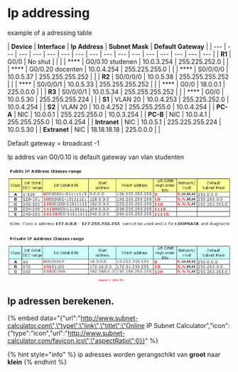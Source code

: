 # Ip addressing

example of a adressing table

| **Device** | **Interface** | **Ip Address** | **Subnet Mask** | **Default Gateway** |
| --- | --- | --- | --- | --- | --- | --- | --- | --- | --- | --- | --- | --- | --- | --- | --- |
| **R1** | G0/0 | No shut |   |   |
|  **** | G0/0.10 studenen | 10.0.3.254 | 255.225.252.0 |   |
|  **** | G0/0.20 docenten | 10.0.4.254 | 255.225.255.0 |   |
|  **** | S0/0/0/0 | 10.0.5.37 | 255.255.255.252 |   |
| **R2** | S0/0/0/0 | 10.0.5.38 | 255.255.255.252 |   |
|  **** | S0/0/0/1 | 10.0.5.33 | 255.255.255.252 |   |
|  **** | G0/0 | 18.0.0.1 | 225.0.0.0 |   |
| **R3** | S0/0/0/1 | 10.0.5.34 | 255.255.255.252 |   |
|  **** | G0/0 | 10.0.5.30 | 255.255.255.224 |   |
| **S1** | VLAN 20 | 10.0.4.253 | 255.225.252.0 | 10.0.4.254 |
| **S2** | VLAN 20 | 10.0.4.252 | 255.255.255.0 | 10.0.4.254 |
| **PC-A** | NIC | 10.0.0.1 | 255.225.255.0 | 10.0.3.254 |
| **PC-B** | NIC | 10.0.4.1 | 255.255.255.0 | 10.0.4.254 |
| **Intranet** | NIC | 10.0.5.1 | 225.225.255.224 | 10.0.5.30 |
| **Extranet** | NIC | 18.18.18.18 | 225.0.0.0 |   |

Default gateway = broadcast -1

Ip addres van G0/0.10 is default gateway van vlan studenten

![](.gitbook/assets/zzzz.png)

## Ip adressen berekenen.

{% embed data="{\"url\":\"http://www.subnet-calculator.com\",\"type\":\"link\",\"title\":\"Online IP Subnet Calculator\",\"icon\":{\"type\":\"icon\",\"url\":\"http://www.subnet-calculator.com/favicon.ico\",\"aspectRatio\":0}}" %}

{% hint style="info" %}
ip adresses worden gerangschikt van **groot** naar **klein**
{% endhint %}



